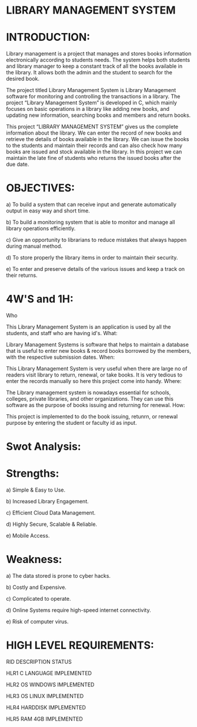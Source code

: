 # LIBRARY MANAGEMENT SYSTEM
 # INTRODUCTION:

Library management is a project that manages and stores books information electronically according to students needs. The system helps both students and library manager to keep a constant track of all the books available in the library. It allows both the admin and the student to search for the desired book.

The project titled Library Management System is Library Management software for monitoring and controlling the transactions in a library. The project “Library Management System” is developed in C, which mainly focuses on basic operations in a library like adding new books, and updating new information, searching books and members and return books.

This project “LIBRARY MANAGEMENT SYSTEM” gives us the complete information about the library. We can enter the record of new books and retrieve the details of books available in the library. We can issue the books to the students and maintain their records and can also check how many books are issued and stock available in the library. In this project we can maintain the late fine of students who returns the issued books after the due date.

# OBJECTIVES:

a) To build a system that can receive input and generate automatically output in easy way and short time.

b) To build a monitoring system that is able to monitor and manage all library operations efficiently.

c) Give an opportunity to librarians to reduce mistakes that always happen during manual method.

d) To store properly the library items in order to maintain their security.

e) To enter and preserve details of the various issues and keep a track on their returns.

# 4W'S and 1H:
Who

This Library Management System is an application is used by all the students, and staff who are having id's.
What:

Library Management Systems is software that helps to maintain a database that is useful to enter new books & record books borrowed by the members, with the respective submission dates.
When:

This Library Management System is very useful when there are large no of readers visit library to return, renewal, or take books. It is very tedious to enter the records manually so here this project come into handy.
Where:

The Library management system is nowadays essential for schools, colleges, private libraries, and other organizations. They can use this software as the purpose of books issuing and returning for renewal.
How:

This project is implemented to do the book issuing, retunrn, or renewal purpose by entering the student or faculty id as input.

# Swot Analysis:
  # Strengths:

a) Simple & Easy to Use.

b) Increased Library Engagement.

c) Efficient Cloud Data Management.

d) Highly Secure, Scalable & Reliable.

e) Mobile Access.
# Weakness:

a) The data stored is prone to cyber hacks.

b) Costly and Expensive.

c) Complicated to operate.

d) Online Systems require high-speed internet connectivity.

e) Risk of computer virus.

# HIGH LEVEL REQUIREMENTS:
RID 	DESCRIPTION 	STATUS

HLR1 	C LANGUAGE 	IMPLEMENTED

HLR2 	OS WINDOWS 	IMPLEMENTED

HLR3 	OS LINUX 	IMPLEMENTED

HLR4 	HARDDISK 	IMPLEMENTED

HLR5 	RAM 4GB 	IMPLEMENTED